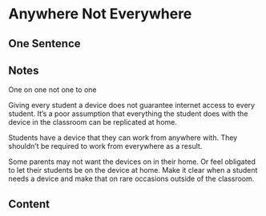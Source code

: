 # Anywhere Not Everywhere 

## One Sentence 

## Notes
One on one not one to one 

Giving every student a device does not guarantee internet access to every student. It’s a poor assumption that everything the student does with the device in the classroom can be replicated at home. 

Students have a device that they can work from anywhere with. They shouldn’t be required to work from everywhere as a result. 

Some parents may not want the devices on in their home. Or feel obligated to let their students be on the device at home. Make it clear when a student needs a device and make that on rare occasions outside of the classroom. 

## Content 

